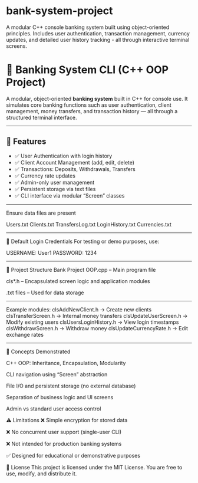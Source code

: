 # bank-system-project
A modular C++ console banking system built using object-oriented principles. Includes user authentication, transaction management, currency updates, and detailed user history tracking - all through interactive terminal screens.


# 💼 Banking System CLI (C++ OOP Project)

A modular, object-oriented **banking system** built in C++ for console use. It simulates core banking functions such as user authentication, client management, money transfers, and transaction history — all through a structured terminal interface.

---

## 🧩 Features

- ✅ User Authentication with login history
- ✅ Client Account Management (add, edit, delete)
- ✅ Transactions: Deposits, Withdrawals, Transfers
- ✅ Currency rate updates
- ✅ Admin-only user management
- ✅ Persistent storage via text files
- ✅ CLI interface via modular “Screen” classes

---
Ensure data files are present

Users.txt
Clients.txt
TransfersLog.txt
LoginHistory.txt
Currencies.txt

---

🔐 Default Login Credentials
For testing or demo purposes, use:

USERNAME: User1
PASSWORD: 1234

---

📁 Project Structure
Bank Project OOP.cpp – Main program file

cls*.h – Encapsulated screen logic and application modules

.txt files – Used for data storage

---

Example modules:
clsAddNewClient.h       → Create new clients
clsTransferScreen.h     → Internal money transfers
clsUpdateUserScreen.h   → Modify existing users
clsUsersLoginHistory.h  → View login timestamps
clsWithdrawScreen.h     → Withdraw money
clsUpdateCurrencyRate.h → Edit exchange rates

---

🧠 Concepts Demonstrated

C++ OOP: Inheritance, Encapsulation, Modularity

CLI navigation using “Screen” abstraction

File I/O and persistent storage (no external database)

Separation of business logic and UI screens

Admin vs standard user access control


⚠️ Limitations
❌ Simple encryption for stored data

❌ No concurrent user support (single-user CLI)

❌ Not intended for production banking systems

✅ Designed for educational or demonstrative purposes


📃 License
This project is licensed under the MIT License. You are free to use, modify, and distribute it.
